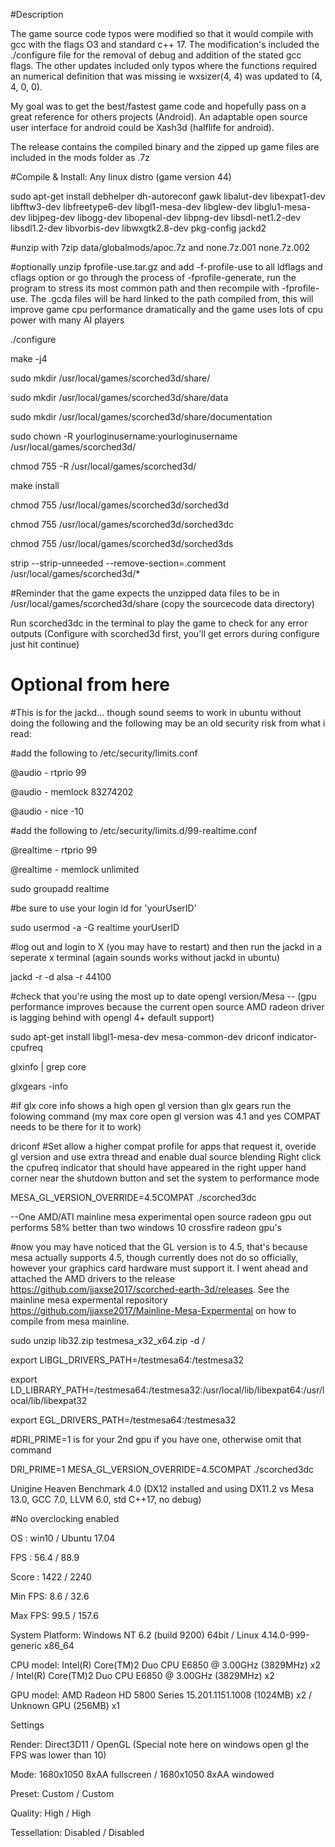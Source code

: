 #Description

The game source code typos were modified so that it would compile with gcc with the flags O3 and standard c++ 17. The modification's included the ./configure file for the removal of debug and addition of the stated gcc flags. The other updates included only typos where the functions required an numerical definition that was missing ie wxsizer(4, 4) was updated to (4, 4, 0, 0).

My goal was to get the best/fastest game code and hopefully pass on a great reference for others projects (Android). An adaptable open source user interface for android could be Xash3d (halflife for android).

The release contains the compiled binary and the zipped up game files are included in the mods folder as .7z

#Compile & Install: Any linux distro (game version 44)

sudo apt-get install debhelper dh-autoreconf gawk libalut-dev libexpat1-dev libfftw3-dev libfreetype6-dev libgl1-mesa-dev libglew-dev libglu1-mesa-dev libjpeg-dev libogg-dev libopenal-dev libpng-dev libsdl-net1.2-dev libsdl1.2-dev libvorbis-dev libwxgtk2.8-dev pkg-config jackd2

#unzip with 7zip data/globalmods/apoc.7z and none.7z.001 none.7z.002

#optionally unzip fprofile-use.tar.gz and add -f-profile-use to all ldflags and cflags option or go through the process of -fprofile-generate, run the program to stress its most common path and then recompile with -fprofile-use. The .gcda files will be hard linked to the path compiled from, this will improve game cpu performance dramatically and the game uses lots of cpu power with many AI players

./configure

make -j4

sudo mkdir /usr/local/games/scorched3d/share/

sudo mkdir /usr/local/games/scorched3d/share/data

sudo mkdir /usr/local/games/scorched3d/share/documentation

sudo chown -R yourloginusername:yourloginusername /usr/local/games/scorched3d/

chmod 755 -R /usr/local/games/scorched3d/

make install

chmod 755 /usr/local/games/scorched3d/sorched3d

chmod 755 /usr/local/games/scorched3d/sorched3dc

chmod 755 /usr/local/games/scorched3d/sorched3ds

strip --strip-unneeded --remove-section=.comment /usr/local/games/scorched3d/*

#Reminder that the game expects the unzipped data files to be in /usr/local/games/scorched3d/share (copy the sourcecode data directory)

Run scorched3dc in the terminal to play the game to check for any error outputs (Configure with scorched3d first, you'll get errors during configure just hit continue)




# Optional from here

#This is for the jackd... though sound seems to work in ubuntu without doing the following and the following may be an old security risk from what i read:

#add the following to /etc/security/limits.conf

@audio - rtprio 99

@audio - memlock 83274202

@audio - nice -10

#add the following to /etc/security/limits.d/99-realtime.conf

@realtime   -  rtprio     99

@realtime   -  memlock    unlimited


sudo groupadd realtime

#be sure to use your login id for 'yourUserID'

sudo usermod -a -G realtime yourUserID

#log out and login to X (you may have to restart) and then run the jackd in a seperate x terminal (again sounds works without jackd in ubuntu)

jackd -r -d alsa -r 44100

#check that you're using the most up to date opengl version/Mesa -- (gpu performance improves because the current open source AMD radeon driver is lagging behind with opengl 4+ default support)

sudo apt-get install libgl1-mesa-dev mesa-common-dev driconf indicator-cpufreq

glxinfo | grep core

glxgears -info

#if glx core info shows a high open gl version than glx gears run the folowing command (my max core open gl version was 4.1 and yes COMPAT needs to be there for it to work)

driconf #Set allow a higher compat profile for apps that request it, overide gl version and use extra thread and enable dual source blending
Right click the cpufreq indicator that should have appeared in the right upper hand corner near the shutdown button and set the system to performance mode

MESA_GL_VERSION_OVERRIDE=4.5COMPAT ./scorched3dc

--One AMD/ATI mainline mesa experimental open source radeon gpu out performs 58% better than two windows 10 crossfire radeon gpu's

#now you may have noticed that the GL version is to 4.5, that's because mesa actually supports 4.5, though currently does not do so officially, however your graphics card hardware must support it. I went ahead and attached the AMD drivers to the release https://github.com/jjaxse2017/scorched-earth-3d/releases. See the mainline mesa expermental repository https://github.com/jjaxse2017/Mainline-Mesa-Expermental on how to compile from mesa mainline.

sudo unzip lib32.zip testmesa_x32_x64.zip -d /

export LIBGL_DRIVERS_PATH=/testmesa64:/testmesa32

export LD_LIBRARY_PATH=/testmesa64:/testmesa32:/usr/local/lib/libexpat64:/usr/local/lib/libexpat32

export EGL_DRIVERS_PATH=/testmesa64:/testmesa32

#DRI_PRIME=1 is for your 2nd gpu if you have one, otherwise omit that command

DRI_PRIME=1 MESA_GL_VERSION_OVERRIDE=4.5COMPAT ./scorched3dc

Unigine Heaven Benchmark 4.0 (DX12 installed and using DX11.2 vs Mesa 13.0, GCC 7.0, LLVM 6.0, std C++17, no debug)

#No overclocking enabled

OS     : win10  /    Ubuntu 17.04

FPS    : 56.4   /    88.9 

Score  : 1422   /    2240

Min FPS:	8.6    /    32.6

Max FPS:	99.5   /    157.6

System Platform:	Windows NT 6.2 (build 9200) 64bit / Linux 4.14.0-999-generic x86_64

CPU model:	Intel(R) Core(TM)2 Duo CPU E6850 @ 3.00GHz (3829MHz) x2 / Intel(R) Core(TM)2 Duo CPU E6850 @ 3.00GHz (3829MHz) x2
 
GPU model:	AMD Radeon HD 5800 Series 15.201.1151.1008 (1024MB) x2 / Unknown GPU (256MB) x1


Settings

Render:	Direct3D11 / OpenGL (Special note here on windows open gl the FPS was lower than 10)

Mode:	1680x1050 8xAA fullscreen / 1680x1050 8xAA windowed

Preset:	Custom / Custom

Quality:	High / High

Tessellation:	Disabled / Disabled
